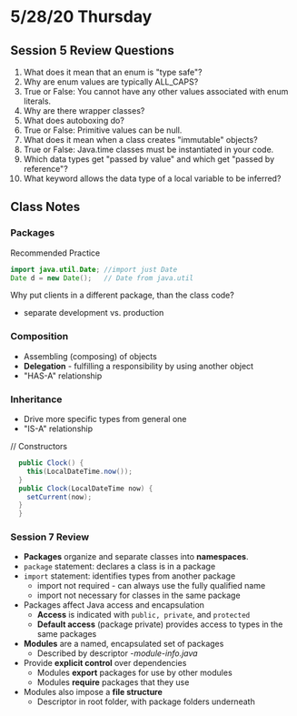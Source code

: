 # 5/28/20 Thursday 

## Session 5 Review Questions 
  1. What does it mean that an enum is "type safe"?
  2. Why are enum values are typically ALL_CAPS?
  3. True or False: You cannot have any other values associated with enum literals.
  4. Why are there wrapper classes?
  5. What does autoboxing do?
  6. True or False: Primitive values can be null. 
  7. What does it mean when a class creates "immutable" objects?
  8. True or False: Java.time classes must be instantiated in your code.
  9. Which data types get "passed by value" and which get "passed by reference"?
  10. What keyword allows the data type of a local variable to be inferred?

## Class Notes 
### Packages 
  Recommended Practice
  ```java
  import java.util.Date; //import just Date 
  Date d = new Date();   // Date from java.util
  ```
Why put clients in a different package, than the class code?
  - separate development vs. production

### Composition 
  - Assembling (composing) of objects 
  - **Delegation** - fulfilling a responsibility by using another object
  - "HAS-A" relationship

### Inheritance 
  - Drive more specific types from general one
  - "IS-A" relationship

// Constructors
```java
  public Clock() {
    this(LocalDateTime.now());
  }
  public Clock(LocalDateTime now) {
    setCurrent(now);
  }
  }
```

### Session 7 Review 
  - **Packages** organize and separate classes into **namespaces**.
  - `package` statement: declares a class is in a package 
  - `import` statement: identifies types from another package 
    - import not required - can always use the fully qualified name 
    - import not necessary for classes in the same package 
  - Packages affect Java access and encapsulation 
    - **Access** is indicated with `public, private`, and `protected`
    - **Default access** (package private) provides access to types in the same packages
  - **Modules** are a named, encapsulated set of packages 
    - Described by descriptor -_module-info.java_
  - Provide **explicit control** over dependencies 
    - Modules **export** packages for use by other modules 
    - Modules **require** packages that they use 
  - Modules also impose a **file structure**
    - Descriptor in root folder, with package folders underneath 
  

  
